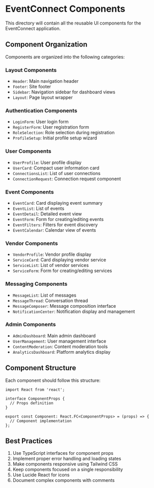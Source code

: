 # EventConnect Components

This directory will contain all the reusable UI components for the EventConnect application.

## Component Organization

Components are organized into the following categories:

### Layout Components
- `Header`: Main navigation header
- `Footer`: Site footer
- `Sidebar`: Navigation sidebar for dashboard views
- `Layout`: Page layout wrapper

### Authentication Components
- `LoginForm`: User login form
- `RegisterForm`: User registration form
- `RoleSelection`: Role selection during registration
- `ProfileSetup`: Initial profile setup wizard

### User Components
- `UserProfile`: User profile display
- `UserCard`: Compact user information card
- `ConnectionsList`: List of user connections
- `ConnectionRequest`: Connection request component

### Event Components
- `EventCard`: Card displaying event summary
- `EventList`: List of events
- `EventDetail`: Detailed event view
- `EventForm`: Form for creating/editing events
- `EventFilters`: Filters for event discovery
- `EventCalendar`: Calendar view of events

### Vendor Components
- `VendorProfile`: Vendor profile display
- `ServiceCard`: Card displaying vendor service
- `ServiceList`: List of vendor services
- `ServiceForm`: Form for creating/editing services

### Messaging Components
- `MessageList`: List of messages
- `MessageThread`: Conversation thread
- `MessageComposer`: Message composition interface
- `NotificationCenter`: Notification display and management

### Admin Components
- `AdminDashboard`: Main admin dashboard
- `UserManagement`: User management interface
- `ContentModeration`: Content moderation tools
- `AnalyticsDashboard`: Platform analytics display

## Component Structure

Each component should follow this structure:

```tsx
import React from 'react';

interface ComponentProps {
  // Props definition
}

export const Component: React.FC<ComponentProps> = (props) => {
  // Component implementation
};
```

## Best Practices

1. Use TypeScript interfaces for component props
2. Implement proper error handling and loading states
3. Make components responsive using Tailwind CSS
4. Keep components focused on a single responsibility
5. Use Lucide React for icons
6. Document complex components with comments